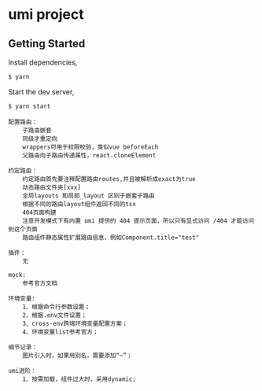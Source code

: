 # umi project

## Getting Started

Install dependencies,

```bash
$ yarn
```

Start the dev server,

```bash
$ yarn start
```

```
配置路由：
    子路由嵌套
    同级才重定向
    wrappers可用于权限校验，类似vue beforeEach
    父路由向子路由传递属性，react.cloneElement
```

```
约定路由：
    约定路由首先要注释配置路由routes,并且被解析成exact为true
    动态路由文件夹[xxx]
    全局layouts 和局部_layout 区别于嵌套子路由
    根据不同的路由layout组件返回不同的tsx
    404页面构建 
    注意开发模式下有内置 umi 提供的 404 提示页面，所以只有显式访问 /404 才能访问到这个页面
    路由组件静态属性扩展路由信息，例如Component.title="test"
```

```
插件：
    无
```

```
mock:
    参考官方文档
```

```
环境变量:
    1、根据命令行参数设置；
    2、根据.env文件设置；
    3、cross-env跨端环境变量配置方案；
    4、环境变量list参考官方；
```

```
细节记录：
    图片引入时，如果用别名，需要添加“~”；

```

```
umi进阶：
    1、按需加载，组件过大时，采用dynamic;
    

```

